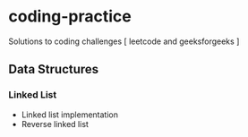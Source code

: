 # coding-practice
Solutions to coding challenges [ leetcode and geeksforgeeks ]

## Data Structures
### Linked List
 * Linked list implementation
 * Reverse linked list
